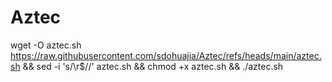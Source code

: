 # Aztec

wget -O aztec.sh https://raw.githubusercontent.com/sdohuajia/Aztec/refs/heads/main/aztec.sh && sed -i 's/\r$//' aztec.sh && chmod +x aztec.sh && ./aztec.sh
